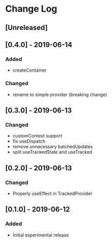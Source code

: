 # Change Log

## [Unreleased]

## [0.4.0] - 2019-06-14
### Added
- createContainer
### Changed
- rename to simple provider (breaking change)

## [0.3.0] - 2019-06-13
### Changed
- customContext support
- fix useDispatch
- remove unnecessary batchedUpdates
- split useTrackedState and useTracked

## [0.2.0] - 2019-06-13
### Changed
- Properly useEffect in TrackedProvider

## [0.1.0] - 2019-06-12
### Added
- Initial experimental release
